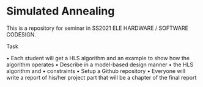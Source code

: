 # Simulated Annealing

This is a repository for seminar in SS2021 ELE HARDWARE / SOFTWARE CODESIGN.

Task

• Each student will get a HLS algorithm and an example to show how the
algorithm operates
• Describe in a model-based design manner
• the HLS algorithm and
• constraints
• Setup a Github repository
• Everyone will write a report of his/her project part that will be a chapter
of the final report
